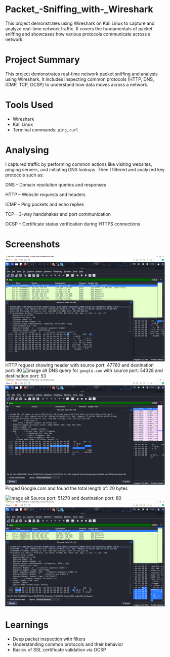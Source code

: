 # Packet_-Sniffing_with-_Wireshark
This project demonstrates using Wireshark on Kali Linux to capture and analyze real-time network traffic. It covers the fundamentals of packet sniffing and showcases how various protocols communicate across a network.

# Project Summary
This project demonstrates real-time network packet sniffing and analysis using Wireshark. It includes inspecting common protocols (HTTP, DNS, ICMP, TCP, OCSP) to understand how data moves across a network.

# Tools Used
- Wireshark
- Kali Linux
- Terminal commands: `ping`, `curl`

# Analysing
I captured traffic by performing common actions like visiting websites, pinging servers, and initiating DNS lookups. Then I filtered and analyzed key protocols such as:

DNS – Domain resolution queries and responses

HTTP – Website requests and headers

ICMP – Ping packets and echo replies

TCP – 3-way handshakes and port communication

OCSP – Certificate status verification during HTTPS connections

# Screenshots
![image alt](https://github.com/Omitdeb97/Packet_-Sniffing_with-_Wireshark/blob/main/http%20.png?raw=true)
HTTP request showing header with source port: 47760 and destination port: 80 
![image alt](https://github.com/user-attachments/assets/6ade7b69-96e4-48f3-b50c-10f9595a9445)
DNS query for `google.com` with source port: 54328 and destination port: 53
![image alt](https://github.com/Omitdeb97/Packet_-Sniffing_with-_Wireshark/blob/main/Icmp.png?raw=true)
Pinged Google.com and found the total length of: 20 bytes 

![image alt](https://github.com/user-attachments/assets/595ff979-1017-43fa-82cc-9f0138833a2a)
Source port: 51270 and destination port: 80 
![image alt](https://github.com/Omitdeb97/Packet_-Sniffing_with-_Wireshark/blob/main/ocsp.png?raw=true)

# Learnings
- Deep packet inspection with filters
- Understanding common protocols and their behavior
- Basics of SSL certificate validation via OCSP


